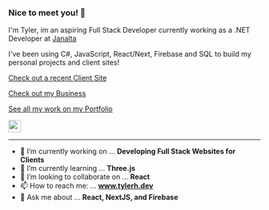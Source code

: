 

### Nice to meet you! 👋

I'm Tyler, im an aspiring Full Stack Developer currently working as a .NET Developer at [Janalta](https://www.janalta.com/)

I've been using C#, JavaScript, React/Next, Firebase and SQL to build my personal projects and client sites! 

<p><a href="https://greasycrew.com">Check out a recent Client Site</a></p>
<p><a href="https://hddigital.ca">Check out my Business</a></p>
<p><a href="https://tylerh.dev">See all my work on my Portfolio</a></p>
<p><a href="https://www.linkedin.com/in/tyler-holmes-developer/"><img src="https://img.shields.io/badge/linkedin-%230077B5.svg?&style=for-the-badge&logo=linkedin&logoColor=white" height=25></a></a></p>

-------

- 🔭 I’m currently working on ... **Developing Full Stack Websites for Clients**
- 🌱 I’m currently learning ... **Three.js**
- 👯 I’m looking to collaborate on ... **React**
- 📫 How to reach me: ... **www.tylerh.dev**
- 💬 Ask me about ... **React, NextJS, and Firebase**

